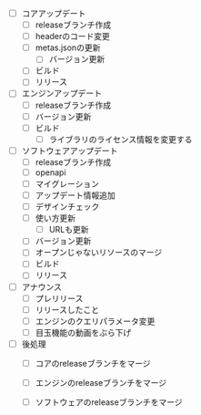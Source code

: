 - [ ] コアアップデート
  - [ ] releaseブランチ作成
  - [ ] headerのコード変更
  - [ ] metas.jsonの更新
    - [ ] バージョン更新
  - [ ] ビルド
  - [ ] リリース
- [ ] エンジンアップデート
  - [ ] releaseブランチ作成
  - [ ] バージョン更新
  - [ ] ビルド
    - [ ] ライブラリのライセンス情報を変更する
- [ ] ソフトウェアアップデート
  - [ ] releaseブランチ作成
  - [ ] openapi
  - [ ] マイグレーション
  - [ ] アップデート情報追加
  - [ ] デザインチェック
  - [ ] 使い方更新
    - [ ] URLも更新
  - [ ] バージョン更新
  - [ ] オープンじゃないリソースのマージ
  - [ ] ビルド
  - [ ] リリース
- [ ] アナウンス
  - [ ] プレリリース
  - [ ] リリースしたこと
  - [ ] エンジンのクエリパラメータ変更
  - [ ] 目玉機能の動画をぶら下げ
- [ ] 後処理
  - [ ] コアのreleaseブランチをマージ
  - [ ] エンジンのreleaseブランチをマージ
  - [ ] ソフトウェアのreleaseブランチをマージ

